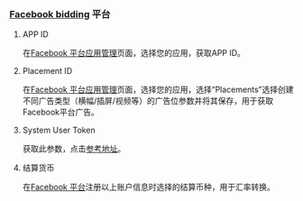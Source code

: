 ###   [Facebook bidding](https://developers.facebook.com/) 平台

1. APP ID

   在[Facebook 平台应用管理](https://developers.facebook.com/apps/)页面，选择您的应用，获取APP ID。

1. Placement ID

   在[Facebook 平台应用管理](https://developers.facebook.com/apps/)页面，选择您的应用，选择“Placements”选择创建不同广告类型（横幅/插屏/视频等）的广告位参数并将其保存，用于获取Facebook平台广告。

2.  System User Token

    获取此参数，点击[参考地址](https://developers.facebook.com/docs/audience-network/reporting-api/systemuser)。

3.  结算货币

    在[Facebook 平台](https://developers.facebook.com/)注册以上账户信息时选择的结算币种，用于汇率转换。
